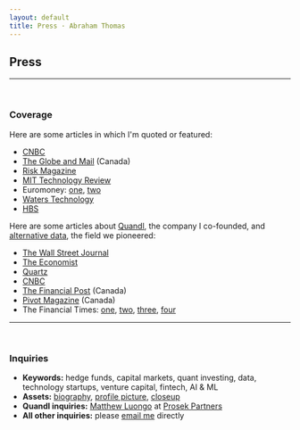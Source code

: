 ```yaml
---
layout: default
title: Press · Abraham Thomas
---
```


## Press

----

<br/>

### Coverage

Here are some articles in which I'm quoted or featured:

- [CNBC](https://www.cnbc.com/2019/04/23/alternative-data-comes-of-age.html)
- [The Globe and Mail](https://www.theglobeandmail.com/investing/article-quandl-and-the-invasive-use-of-data/) (Canada)
- [Risk Magazine](https://www.risk.net/asset-management/6558871/privacy-risks-dash-funds-alternative-data-dreams)
- [MIT Technology Review](https://www.technologyreview.com/s/613748/satellites-threaten-privacy/) 	
- Euromoney: [one](https://www.euromoney.com/article/b1l63f2yrl2cmp/bank-research-embraces-alternative-data), [two](https://www.euromoney.com/article/b1llht8hglzxy9/how-alternative-data-spread-through-finance) 
- [Waters Technology](https://www.waterstechnology.com/management-strategy/4780806/the-proliferation-of-fake-information)
- [HBS](https://www.hbs.edu/openforum/openforum.hbs.org/goto/challenge/understand-digital-transformation-of-business/quandl-a-marketplace-for-financial-data.html)

Here are some articles about [Quandl](https://quandl.com), the company I co-founded, and [alternative data](https://en.wikipedia.org/wiki/Alternative_data_(finance)), the field we pioneered:

- [The Wall Street Journal](
https://www.wsj.com/articles/wall-streets-insatiable-lust-data-data-data-1473719535)
- [The Economist](https://www.economist.com/finance-and-economics/2018/06/21/hedge-funds-worry-about-the-legal-risks-of-using-alternative-data)
- [Quartz](https://qz.com/1082389/quant-hedge-funds-are-gorging-on-alternative-data-in-pursuit-of-an-investing-edge/)
- [CNBC](https://www.cnbc.com/2017/11/28/making-millions-from-the-data-hidden-in-plain-sight.html)
- [The Financial Post](https://business.financialpost.com/technology/its-beautiful-this-toronto-startup-is-investors-secret-weapon-to-beating-the-market) (Canada)
- [Pivot Magazine](https://www.cpacanada.ca/en/news/pivot-magazine/2019-12-19-quandl-data) (Canada)
- The Financial Times: [one][1], [two][2], [three][3], [four][4]

[1]: https://ftalphaville.ft.com/2016/09/13/2174708/in-defence-of-hedge-fund-data-mining/
[2]: https://www.ft.com/content/08a22da8-b587-11e6-ba85-95d1533d9a62 
[3]: https://www.ft.com/content/586b4ea6-48f4-11ea-aee2-9ddbdc86190d
[4]: https://www.ft.com/content/9f0a8838-fa25-11e7-9b32-d7d59aace167

----

<br/>

### Inquiries

- **Keywords:** hedge funds, capital markets, quant investing, data, technology startups, venture capital, fintech, AI & ML
- **Assets:** [biography][5], [profile picture][6], [closeup][7]  
- **Quandl inquiries:** [Matthew Luongo](mailto:mluongo@prosek.com) at [Prosek Partners](https://www.prosek.com/)  
- **All other inquiries:** please [email me](mailto:athos1@gmail.com) directly  

[5]: /assets/docs/Abraham-Thomas-bio.txt
[6]: /assets/img/Abraham-Thomas.jpg
[7]: /assets/img/Abraham-Thomas-Headshot.jpg

<br/>
  


